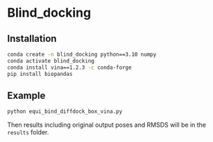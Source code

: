 # Blind_docking

## Installation

```bash
conda create -n blind_docking python==3.10 numpy 
conda activate blind_docking
conda install vina==1.2.3 -c conda-forge
pip install biopandas
```

## Example

```bash
python equi_bind_diffdock_box_vina.py
```
Then results including original output poses and RMSDS will be in the `results` folder.